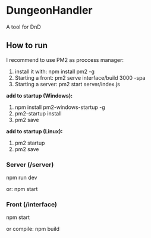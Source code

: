 # DungeonHandler

 A tool for DnD

## How to run

I recommend to use PM2 as proccess manager:

1) install it with: npm install pm2 -g
2) Starting a front: pm2 serve interface/build 3000 -spa
3) Starting a server: pm2 start server/index.js

**add to startup (Windows):**

1) npm install pm2-windows-startup -g
2) pm2-startup install
3) pm2 save 

**add to startup (Linux):**

1) pm2 startup
2) pm2 save

### Server (/server)

npm run dev

or: npm start

### Front (/interface)

npm start

or compile: npm build